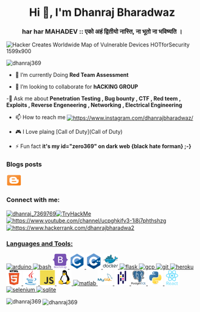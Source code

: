 <h1 align="center">Hi 👋, I'm Dhanraj Bharadwaz</h1>
<h3 align="center">har har MAHADEV :: एको अहं द्वितीयो नास्ति, ना भूतो ना भविष्यति ।</h3>

<img class="img-fluid" data-id="sd1XnM" sizes="(min-width: 768px) 728px, 100vw" srcset="https://cdn.wallpapersafari.com/12/55/sd1XnM.png 1599w,
				                        https://mcdn.wallpapersafari.com/medium/12/55/sd1XnM.png 760w,
				                        https://mcdn.wallpapersafari.com/374/12/55/sd1XnM.png 374w,
				                        https://mcdn.wallpapersafari.com/335/12/55/sd1XnM.png 335w,
				                        https://mcdn.wallpapersafari.com/318/12/55/sd1XnM.png 318w" src="https://cdn.wallpapersafari.com/12/55/sd1XnM.png" alt="Hacker Creates Worldwide Map of Vulnerable Devices HOTforSecurity 1599x900" width="1000" height="249">
				                        


<p align="left"> <img src="https://komarev.com/ghpvc/?username=dhanraj369&label=Profile%20views&color=0e75b6&style=flat" alt="dhanraj369" /> </p>

- 🌱 I’m currently Doing **Red Team Assessment**

- 👯 I’m looking to collaborate for **hACKING GROUP**

-💬 Ask me about **Penetration Testing , Bug bounty , CTF , Red teem , Exploits , Reverse Engeneering , Networking , Electrical Engineering**

- 📫 How to reach me   <a href="https://instagram.com/https://www.instagram.com/dhanrajbharadwaz/" target="blank"><img align="center" src="https://raw.githubusercontent.com/rahuldkjain/github-profile-readme-generator/master/src/images/icons/Social/instagram.svg" alt="https://www.instagram.com/dhanrajbharadwaz/" height="30" width="40" /></a>

- 🎮 I Love plaing [Call of Duty](Call of Duty)

- ⚡ Fun fact **it's my id="zero369" on dark web {black hate forman} ;-}**

### Blogs posts
<!-- BLOG-POST-LIST:START -->
<a target="_blank" href="dhanrajbharadwaz.blogspot.com">
 <img src="pngegg.png" height="30" width="40" >
</a>


<!-- BLOG-POST-LIST:END -->

<h3 align="left">Connect with me:</h3>
<p align="left">
<a href="https://twitter.com/dhanraj_7369769" target="blank"><img align="center" src="https://raw.githubusercontent.com/rahuldkjain/github-profile-readme-generator/master/src/images/icons/Social/twitter.svg" alt="dhanraj_7369769" height="30" width="40" /><a href="https://tryhackme.com/p/Dhanraj" target="blank"><img align="center" src="https://assets.tryhackme.com/img/logo/tryhackme_logo_full.svg" alt="TryHackMe" class="logo" height="30" width="40"></a><a href="https://www.youtube.com/c/https://www.youtube.com/channel/ucpghkifv3-1i8j7phthshzg" target="blank"><img align="center" src="https://raw.githubusercontent.com/rahuldkjain/github-profile-readme-generator/master/src/images/icons/Social/youtube.svg" alt="https://www.youtube.com/channel/ucpghkifv3-1i8j7phthshzg" height="30" width="40" /></a><a href="https://www.hackerrank.com/dhanrajbharadwa2?hr_r=1" target="blank"><img align="center" src="https://raw.githubusercontent.com/rahuldkjain/github-profile-readme-generator/master/src/images/icons/Social/hackerrank.svg" alt="https://www.hackerrank.com/dhanrajbharadwa2" height="30" width="40" />
</p>

<h3 align="left">Languages and Tools:</h3>
<p align="left"> <a href="https://www.arduino.cc/" target="_blank" rel="noreferrer"> <img src="https://cdn.worldvectorlogo.com/logos/arduino-1.svg" alt="arduino" width="40" height="40"/> </a> <a href="https://www.gnu.org/software/bash/" target="_blank" rel="noreferrer"> <img src="https://www.vectorlogo.zone/logos/gnu_bash/gnu_bash-icon.svg" alt="bash" width="40" height="40"/> </a> <a href="https://getbootstrap.com" target="_blank" rel="noreferrer"> <img src="https://raw.githubusercontent.com/devicons/devicon/master/icons/bootstrap/bootstrap-plain-wordmark.svg" alt="bootstrap" width="40" height="40"/> </a> <a href="https://www.cprogramming.com/" target="_blank" rel="noreferrer"> <img src="https://raw.githubusercontent.com/devicons/devicon/master/icons/c/c-original.svg" alt="c" width="40" height="40"/> </a> <a href="https://www.w3schools.com/cpp/" target="_blank" rel="noreferrer"> <img src="https://raw.githubusercontent.com/devicons/devicon/master/icons/cplusplus/cplusplus-original.svg" alt="cplusplus" width="40" height="40"/> </a> <a href="https://www.docker.com/" target="_blank" rel="noreferrer"> <img src="https://raw.githubusercontent.com/devicons/devicon/master/icons/docker/docker-original-wordmark.svg" alt="docker" width="40" height="40"/> </a> <a href="https://flask.palletsprojects.com/" target="_blank" rel="noreferrer"> <img src="https://www.vectorlogo.zone/logos/pocoo_flask/pocoo_flask-icon.svg" alt="flask" width="40" height="40"/> </a> <a href="https://cloud.google.com" target="_blank" rel="noreferrer"> <img src="https://www.vectorlogo.zone/logos/google_cloud/google_cloud-icon.svg" alt="gcp" width="40" height="40"/> </a> <a href="https://git-scm.com/" target="_blank" rel="noreferrer"> <img src="https://www.vectorlogo.zone/logos/git-scm/git-scm-icon.svg" alt="git" width="40" height="40"/> </a> <a href="https://heroku.com" target="_blank" rel="noreferrer"> <img src="https://www.vectorlogo.zone/logos/heroku/heroku-icon.svg" alt="heroku" width="40" height="40"/> </a> <a href="https://www.w3.org/html/" target="_blank" rel="noreferrer"> <img src="https://raw.githubusercontent.com/devicons/devicon/master/icons/html5/html5-original-wordmark.svg" alt="html5" width="40" height="40"/> </a> <a href="https://www.java.com" target="_blank" rel="noreferrer"> <img src="https://raw.githubusercontent.com/devicons/devicon/master/icons/java/java-original.svg" alt="java" width="40" height="40"/> </a> <a href="https://developer.mozilla.org/en-US/docs/Web/JavaScript" target="_blank" rel="noreferrer"> <img src="https://raw.githubusercontent.com/devicons/devicon/master/icons/javascript/javascript-original.svg" alt="javascript" width="40" height="40"/> </a> <a href="https://www.linux.org/" target="_blank" rel="noreferrer"> <img src="https://raw.githubusercontent.com/devicons/devicon/master/icons/linux/linux-original.svg" alt="linux" width="40" height="40"/> </a> <a href="https://www.mathworks.com/" target="_blank" rel="noreferrer"> <img src="https://upload.wikimedia.org/wikipedia/commons/2/21/Matlab_Logo.png" alt="matlab" width="40" height="40"/> </a> <a href="https://www.mysql.com/" target="_blank" rel="noreferrer"> <img src="https://raw.githubusercontent.com/devicons/devicon/master/icons/mysql/mysql-original-wordmark.svg" alt="mysql" width="40" height="40"/> </a> <a href="https://pandas.pydata.org/" target="_blank" rel="noreferrer"> <img src="https://raw.githubusercontent.com/devicons/devicon/2ae2a900d2f041da66e950e4d48052658d850630/icons/pandas/pandas-original.svg" alt="pandas" width="40" height="40"/> </a> <a href="https://www.postgresql.org" target="_blank" rel="noreferrer"> <img src="https://raw.githubusercontent.com/devicons/devicon/master/icons/postgresql/postgresql-original-wordmark.svg" alt="postgresql" width="40" height="40"/> </a> <a href="https://www.python.org" target="_blank" rel="noreferrer"> <img src="https://raw.githubusercontent.com/devicons/devicon/master/icons/python/python-original.svg" alt="python" width="40" height="40"/> </a> <a href="https://reactjs.org/" target="_blank" rel="noreferrer"> <img src="https://raw.githubusercontent.com/devicons/devicon/master/icons/react/react-original-wordmark.svg" alt="react" width="40" height="40"/> </a> <a href="https://www.selenium.dev" target="_blank" rel="noreferrer"> <img src="https://raw.githubusercontent.com/detain/svg-logos/780f25886640cef088af994181646db2f6b1a3f8/svg/selenium-logo.svg" alt="selenium" width="40" height="40"/> </a> <a href="https://www.sqlite.org/" target="_blank" rel="noreferrer"> <img src="https://www.vectorlogo.zone/logos/sqlite/sqlite-icon.svg" alt="sqlite" width="40" height="40"/> </a> </p>

<p><img align="left" src="https://github-readme-stats.vercel.app/api/top-langs?username=dhanraj369&show_icons=true&locale=en&layout=compact" alt="dhanraj369" /></p>

<p>&nbsp;<img align="center" src="https://github-readme-stats.vercel.app/api?username=dhanraj369&show_icons=true&locale=en" alt="dhanraj369" /></p>
